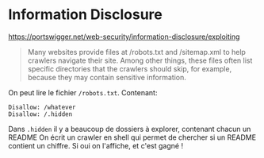 # Information Disclosure

https://portswigger.net/web-security/information-disclosure/exploiting

> Many websites provide files at /robots.txt and /sitemap.xml to help crawlers navigate their site. Among other things, these files often list specific directories that the crawlers should skip, for example, because they may contain sensitive information.


On peut lire le fichier `/robots.txt`. Contenant:
```
Disallow: /whatever
Disallow: /.hidden
```

Dans `.hidden` il y a beaucoup de dossiers à explorer, contenant chacun un README
On écrit un crawler en shell qui permet de chercher si un README contient un chiffre.
Si oui on l'affiche, et c'est gagné !
